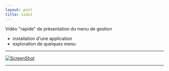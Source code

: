 ```yaml
---
layout: post
title: ssdv2
---
```

Vidéo "rapide" de présentation du menu de gestion

- installation d'une application
- exploration de quelques menu



***

[![ScreenShot](https://user-images.githubusercontent.com/64525827/166642246-48c95b9e-c116-4d5b-b3e2-2e1305389f4f.png)](https://user-images.githubusercontent.com/64525827/166640750-3a9b032f-80b1-4aa0-8966-b7abd560f57d.mp4)


***
